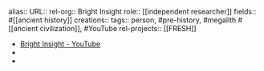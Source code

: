 alias::
URL::
rel-org:: Bright Insight
role:: [[independent researcher]]
fields:: #[[ancient history]]
creations::
tags:: person, #pre-history, #megalith #[[ancient civilization]], #YouTube
rel-projects:: [[FRESH]]


- [Bright Insight - YouTube](https://www.youtube.com/@BrightInsight)
-
-
